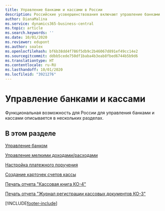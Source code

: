 ```yaml
---
title: Управление банками и кассами в России
description: Российские усовершенствования включают управление банками и кассами.
author: DianaMalina
ms.service: dynamics365-business-central
ms.topic: article
ms.search.keywords: ''
ms.date: 10/01/2020
ms.reviewer: edupont
ms.author: soalex
ms.openlocfilehash: bf6b38dd4f786f5db9c2b46067d891ef49cc14e2
ms.sourcegitcommit: ddbb5cede750df1baba4b3eab8fbed6744b5b9d6
ms.translationtype: HT
ms.contentlocale: ru-RU
ms.lasthandoff: 10/01/2020
ms.locfileid: "3921276"
---
```

# <a name="bank-and-cash-management"></a>Управление банками и кассами

Функциональная возможность для России для управления банками и кассами описывается в нескольких разделах.

## <a name="in-this-section"></a>В этом разделе 

[Управление банком](Bank-Management.md)

[Управление мелкими доходами/расходами](Petty-Cash-Management.md)

[Настройка платежного поручения](How-to-Set-Up-a-Bank-Payment-Order.md)

[Создание карточек счетов кассы](How-to-Create-Cash-Account-Cards.md)

[Печать отчета "Кассовая книга КО-4"](How-to-Print-the-Cash-Report-CO-4-Report.md)

[Печать отчета "Журнал регистрации кассовых документов КО-3"](How-to-Print-the-Cash-Order-Journal-CO-3-Report.md)


[!INCLUDE[footer-include](../../includes/footer-banner.md)]